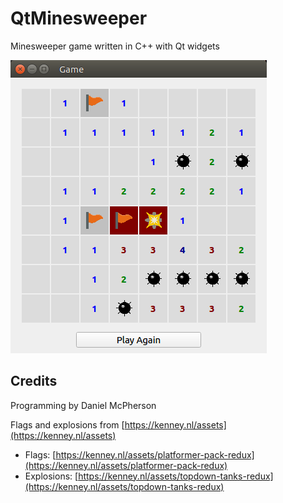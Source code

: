 # QtMinesweeper
Minesweeper game written in C++ with Qt widgets

<img src=Images/Minesweeper.png>

## Credits
Programming by Daniel McPherson

Flags and explosions from [https://kenney.nl/assets](https://kenney.nl/assets)
* Flags: [https://kenney.nl/assets/platformer-pack-redux](https://kenney.nl/assets/platformer-pack-redux)
* Explosions: [https://kenney.nl/assets/topdown-tanks-redux](https://kenney.nl/assets/topdown-tanks-redux)
